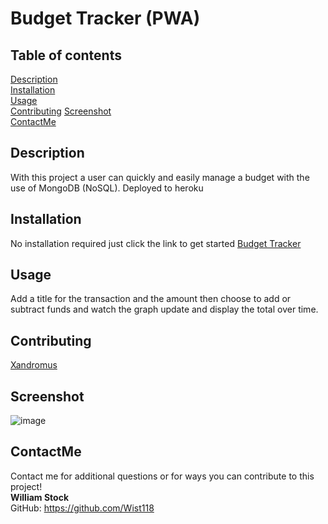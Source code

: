 # Budget Tracker (PWA)

## Table of contents  
[Description](#description)  
[Installation](#installation)  
[Usage](#usage)  
[Contributing](#contributing)
[Screenshot](#screenshot)  
[ContactMe](#contactme)    

## Description
With this project a user can quickly and easily manage a budget with the use of MongoDB (NoSQL). Deployed to heroku 


## Installation  
No installation required just click the link to get started [Budget Tracker](https://dry-brook-88648.herokuapp.com/) 


## Usage  
Add a title for the transaction and the amount then choose to add or subtract funds and watch the graph update and display the total over time.   

## Contributing  
[Xandromus](https://github.com/Xandromus)  


## Screenshot
![image](https://user-images.githubusercontent.com/98563241/174450901-7945bd98-66e1-4b1c-976f-4714499946b7.png) 


## ContactMe
Contact me for additional questions or for ways you can contribute to this project!  
**William Stock**  
GitHub: https://github.com/Wist118